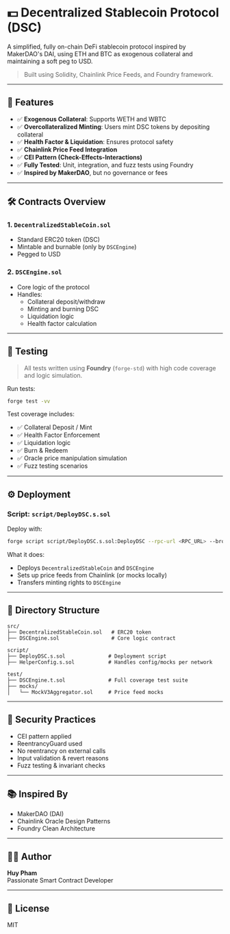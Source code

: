 # 💵 Decentralized Stablecoin Protocol (DSC)

A simplified, fully on-chain DeFi stablecoin protocol inspired by MakerDAO's DAI, using ETH and BTC as exogenous collateral and maintaining a soft peg to USD.

> Built using Solidity, Chainlink Price Feeds, and Foundry framework.

---

## 🔧 Features

- ✅ **Exogenous Collateral**: Supports WETH and WBTC
- ✅ **Overcollateralized Minting**: Users mint DSC tokens by depositing collateral
- ✅ **Health Factor & Liquidation**: Ensures protocol safety
- ✅ **Chainlink Price Feed Integration**
- ✅ **CEI Pattern (Check-Effects-Interactions)**
- ✅ **Fully Tested**: Unit, integration, and fuzz tests using Foundry
- ✅ **Inspired by MakerDAO**, but no governance or fees

---

## 🛠️ Contracts Overview

### 1. `DecentralizedStableCoin.sol`
- Standard ERC20 token (DSC)
- Mintable and burnable (only by `DSCEngine`)
- Pegged to USD

### 2. `DSCEngine.sol`
- Core logic of the protocol
- Handles:
  - Collateral deposit/withdraw
  - Minting and burning DSC
  - Liquidation logic
  - Health factor calculation

---

## 🧪 Testing

> All tests written using **Foundry** (`forge-std`) with high code coverage and logic simulation.

Run tests:

```bash
forge test -vv
```

Test coverage includes:

- ✅ Collateral Deposit / Mint
- ✅ Health Factor Enforcement
- ✅ Liquidation logic
- ✅ Burn & Redeem
- ✅ Oracle price manipulation simulation
- ✅ Fuzz testing scenarios

---

## ⚙️ Deployment

### Script: `script/DeployDSC.s.sol`

Deploy with:

```bash
forge script script/DeployDSC.s.sol:DeployDSC --rpc-url <RPC_URL> --broadcast --private-key <KEY>
```

What it does:

- Deploys `DecentralizedStableCoin` and `DSCEngine`
- Sets up price feeds from Chainlink (or mocks locally)
- Transfers minting rights to `DSCEngine`

---

## 🧩 Directory Structure

```
src/
├── DecentralizedStableCoin.sol   # ERC20 token
├── DSCEngine.sol                 # Core logic contract

script/
├── DeployDSC.s.sol              # Deployment script
├── HelperConfig.s.sol           # Handles config/mocks per network

test/
├── DSCEngine.t.sol              # Full coverage test suite
├── mocks/
│   └── MockV3Aggregator.sol     # Price feed mocks
```

---

## 🔐 Security Practices

- CEI pattern applied
- ReentrancyGuard used
- No reentrancy on external calls
- Input validation & revert reasons
- Fuzz testing & invariant checks

---

## 📚 Inspired By

- MakerDAO (DAI)
- Chainlink Oracle Design Patterns
- Foundry Clean Architecture

---

## 🧑‍💻 Author

**Huy Pham**  
Passionate Smart Contract Developer

---

## 📝 License

MIT
